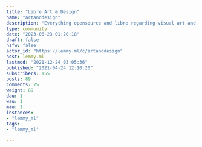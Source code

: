 ```yaml
---
title: "Libre Art & Design" 
name: "artanddesign"
description: "Everything opensource and libre regarding visual art and design!"
type: community
date: "2023-06-23 01:20:18"
draft: false
nsfw: false
actor_id: "https://lemmy.ml/c/artanddesign"
host: lemmy.ml
lastmod: "2021-12-24 03:05:36"
published: "2021-04-24 12:10:20"
subscribers: 155
posts: 89
comments: 75
weight: 89
dau: 1
wau: 1
mau: 1
instances:
- "lemmy_ml"
tags: 
- "lemmy_ml"

---
```

